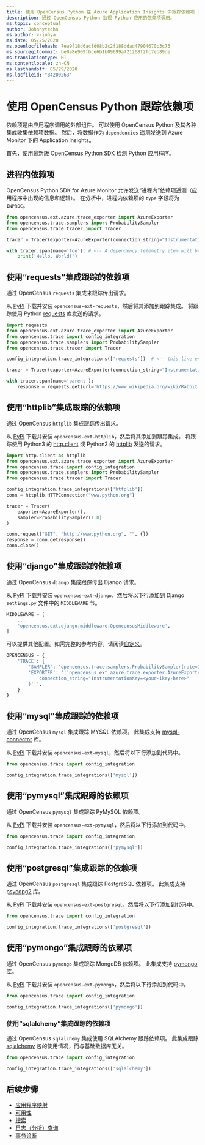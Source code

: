```yaml
---
title: 使用 OpenCensus Python 在 Azure Application Insights 中跟踪依赖项 | Microsoft Docs
description: 通过 OpenCensus Python 监视 Python 应用的依赖项调用。
ms.topic: conceptual
author: Johnnytechn
ms.author: v-johya
ms.date: 05/25/2020
ms.openlocfilehash: 7ea9f18d6acfd08b2c2f188ddad47904670c3c73
ms.sourcegitcommit: be0a8e909fbce6b1b09699a721268f2fc7eb89de
ms.translationtype: HT
ms.contentlocale: zh-CN
ms.lasthandoff: 05/29/2020
ms.locfileid: "84200263"
---
```

# <a name="track-dependencies-with-opencensus-python"></a>使用 OpenCensus Python 跟踪依赖项

依赖项是由应用程序调用的外部组件。 可以使用 OpenCensus Python 及其各种集成收集依赖项数据。 然后，将数据作为 `dependencies` 遥测发送到 Azure Monitor 下的 Application Insights。

首先，使用最新版 [OpenCensus Python SDK](../../azure-monitor/app/opencensus-python.md) 检测 Python 应用程序。

## <a name="in-process-dependencies"></a>进程内依赖项

OpenCensus Python SDK for Azure Monitor 允许发送“进程内”依赖项遥测（应用程序中出现的信息和逻辑）。 在分析中，进程内依赖项的 `type` 字段将为 `INPROC`。

```python
from opencensus.ext.azure.trace_exporter import AzureExporter
from opencensus.trace.samplers import ProbabilitySampler
from opencensus.trace.tracer import Tracer

tracer = Tracer(exporter=AzureExporter(connection_string="InstrumentationKey=<your-ikey-here>"), sampler=ProbabilitySampler(1.0))

with tracer.span(name='foo'): # <-- A dependency telemetry item will be sent for this span "foo"
    print('Hello, World!')
```

## <a name="dependencies-with-requests-integration"></a>使用“requests”集成跟踪的依赖项

通过 OpenCensus `requests` 集成来跟踪传出请求。

从 [PyPI](https://pypi.org/project/opencensus-ext-requests/) 下载并安装 `opencensus-ext-requests`，然后将其添加到跟踪集成。 将跟踪使用 Python [requests](https://pypi.org/project/requests/) 库发送的请求。

```python
import requests
from opencensus.ext.azure.trace_exporter import AzureExporter
from opencensus.trace import config_integration
from opencensus.trace.samplers import ProbabilitySampler
from opencensus.trace.tracer import Tracer

config_integration.trace_integrations(['requests'])  # <-- this line enables the requests integration

tracer = Tracer(exporter=AzureExporter(connection_string="InstrumentationKey=<your-ikey-here>"), sampler=ProbabilitySampler(1.0))

with tracer.span(name='parent'):
    response = requests.get(url='https://www.wikipedia.org/wiki/Rabbit') # <-- this request will be tracked
```

## <a name="dependencies-with-httplib-integration"></a>使用“httplib”集成跟踪的依赖项

通过 OpenCensus `httplib` 集成跟踪传出请求。

从 [PyPI](https://pypi.org/project/opencensus-ext-httplib/) 下载并安装 `opencensus-ext-httplib`，然后将其添加到跟踪集成。 将跟踪使用 Python3 的 [http.client](https://docs.python.org/3.7/library/http.client.html) 或 Python2 的 [httplib](https://docs.python.org/2/library/httplib.html) 发送的请求。

```python
import http.client as httplib
from opencensus.ext.azure.trace_exporter import AzureExporter
from opencensus.trace import config_integration
from opencensus.trace.samplers import ProbabilitySampler
from opencensus.trace.tracer import Tracer

config_integration.trace_integrations(['httplib'])
conn = httplib.HTTPConnection("www.python.org")

tracer = Tracer(
    exporter=AzureExporter(),
    sampler=ProbabilitySampler(1.0)
)

conn.request("GET", "http://www.python.org", "", {})
response = conn.getresponse()
conn.close()
```

## <a name="dependencies-with-django-integration"></a>使用“django”集成跟踪的依赖项

通过 OpenCensus `django` 集成跟踪传出 Django 请求。

从 [PyPI](https://pypi.org/project/opencensus-ext-django/) 下载并安装 `opencensus-ext-django`，然后将以下行添加到 Django `settings.py` 文件中的 `MIDDLEWARE` 节。

```python
MIDDLEWARE = [
    ...
    'opencensus.ext.django.middleware.OpencensusMiddleware',
]
```

可以提供其他配置。如需完整的参考内容，请阅读[自定义](https://github.com/census-instrumentation/opencensus-python#customization)。

```python
OPENCENSUS = {
    'TRACE': {
        'SAMPLER': 'opencensus.trace.samplers.ProbabilitySampler(rate=1)',
        'EXPORTER': '''opencensus.ext.azure.trace_exporter.AzureExporter(
            connection_string="InstrumentationKey=<your-ikey-here>"
        )''',
    }
}
```

## <a name="dependencies-with-mysql-integration"></a>使用“mysql”集成跟踪的依赖项

通过 OpenCensus `mysql` 集成跟踪 MYSQL 依赖项。 此集成支持 [mysql-connector](https://pypi.org/project/mysql-connector-python/) 库。

从 [PyPI](https://pypi.org/project/opencensus-ext-mysql/) 下载并安装 `opencensus-ext-mysql`，然后将以下行添加到代码中。

```python
from opencensus.trace import config_integration

config_integration.trace_integrations(['mysql'])
```

## <a name="dependencies-with-pymysql-integration"></a>使用“pymysql”集成跟踪的依赖项

通过 OpenCensus `pymysql` 集成跟踪 PyMySQL 依赖项。

从 [PyPI](https://pypi.org/project/opencensus-ext-pymysql/) 下载并安装 `opencensus-ext-pymysql`，然后将以下行添加到代码中。

```python
from opencensus.trace import config_integration

config_integration.trace_integrations(['pymysql'])
```

## <a name="dependencies-with-postgresql-integration"></a>使用“postgresql”集成跟踪的依赖项

通过 OpenCensus `postgresql` 集成跟踪 PostgreSQL 依赖项。 此集成支持 [psycopg2](https://pypi.org/project/psycopg2/) 库。

从 [PyPI](https://pypi.org/project/opencensus-ext-postgresql/) 下载并安装 `opencensus-ext-postgresql`，然后将以下行添加到代码中。

```python
from opencensus.trace import config_integration

config_integration.trace_integrations(['postgresql'])
```

## <a name="dependencies-with-pymongo-integration"></a>使用“pymongo”集成跟踪的依赖项

通过 OpenCensus `pymongo` 集成跟踪 MongoDB 依赖项。 此集成支持 [pymongo](https://pypi.org/project/pymongo/) 库。

从 [PyPI](https://pypi.org/project/opencensus-ext-pymongo/) 下载并安装 `opencensus-ext-pymongo`，然后将以下行添加到代码中。

```python
from opencensus.trace import config_integration

config_integration.trace_integrations(['pymongo'])
```

### <a name="dependencies-with-sqlalchemy-integration"></a>使用“sqlalchemy”集成跟踪的依赖项

通过 OpenCensus `sqlalchemy` 集成使用 SQLAlchemy 跟踪依赖项。 此集成跟踪 [sqlalchemy](https://pypi.org/project/SQLAlchemy/) 包的使用情况，而与基础数据库无关。

```python
from opencensus.trace import config_integration

config_integration.trace_integrations(['sqlalchemy'])
```

## <a name="next-steps"></a>后续步骤

* [应用程序映射](../../azure-monitor/app/app-map.md)
* [可用性](../../azure-monitor/app/monitor-web-app-availability.md)
* [搜索](../../azure-monitor/app/diagnostic-search.md)
* [日志（分析）查询](../../azure-monitor/log-query/log-query-overview.md)
* [事务诊断](../../azure-monitor/app/transaction-diagnostics.md)

